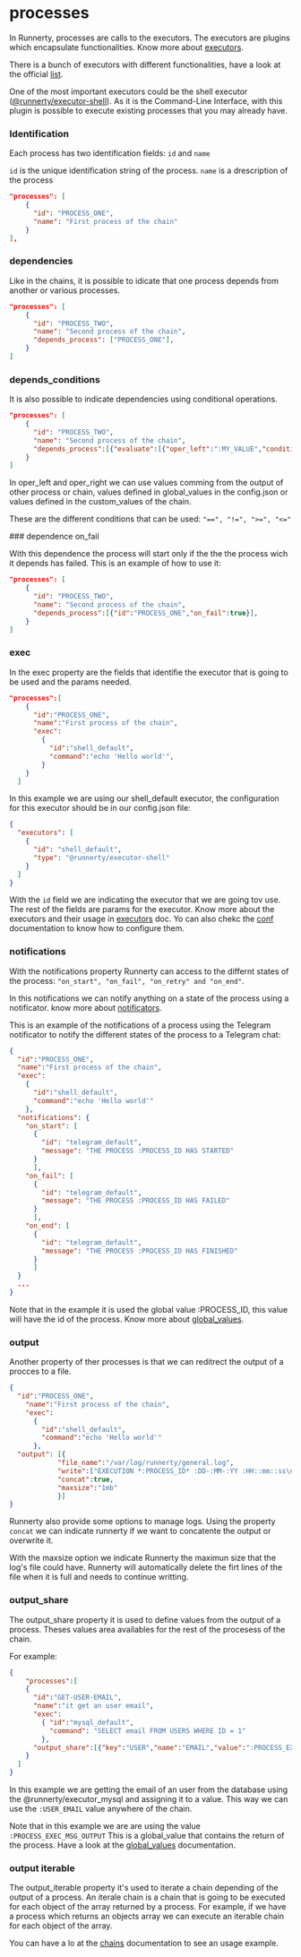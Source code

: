 # processes

In Runnerty, processes are calls to the executors. The executors are plugins which encapsulate functionalities. Know more about [executors].

There is a bunch of executors with different functionalities, have a look at the official [list].

One of the most important executors could be the shell executor ([@runnerty/executor-shell]). As it is the Command-Line Interface, with this plugin is possible to execute existing processes that you may already have.

### Identification

Each process has two identification fields: ```id``` and ```name```

```id``` is the unique identification string of the process.
```name``` is a drescription of the process

```json
"processes": [
    {
      "id": "PROCESS_ONE",
      "name": "First process of the chain"
    }
],
```

### dependencies

Like in the chains, it is possible to idicate that one process depends from another or various processes.

```json
"processes": [
    {
      "id": "PROCESS_TWO",
      "name": "Second process of the chain",
      "depends_process": ["PROCESS_ONE"],
    }
]
```

### depends_conditions

It is also possible to indicate dependencies using conditional operations. 

```json
"processes": [
    {
      "id": "PROCESS_TWO",
      "name": "Second process of the chain",
      "depends_process":[{"evaluate":[{"oper_left":":MY_VALUE","condition":">=","oper_right":"1"}]}],
    }
]
```

In oper_left and oper_right we can use values comming from the output of other process or chain, values defined in global_values in the config.json or values defined in the custom_values of the chain.

These are the different conditions that can be used: ```"==", "!=", ">=", "<="```

### dependence on_fail

With this dependence the process will start only if the the the process wich it depends has failed. This is an example of how to use it:

```json
"processes": [
    {
      "id": "PROCESS_TWO",
      "name": "Second process of the chain",
      "depends_process":[{"id":"PROCESS_ONE","on_fail":true}],
    }
]
```

### exec

In the exec property are the fields that identifie the executor that is going to be used and the params needed. 

```json
"processes":[
    {
      "id":"PROCESS_ONE",
      "name":"First process of the chain",
      "exec":
        {
          "id":"shell_default",
          "command":"echo 'Hello world'",
        }
    }
  ]
```
In this example we are using our shell_default executor, the configuration for this executor should be in our config.json file:

```json
{
  "executors": [
    {
      "id": "shell_default",
      "type": "@runnerty/executor-shell"
    }
  ]
}
```

With the ```id``` field we are indicating the executor that we are going tov use. The rest of the fields are params for the executor. Know more about the executors and their usage in [executors] doc. Yo can also chekc the [conf] documentation to know how to configure them.

### notifications

With the notifications property Runnerty can access to the differnt states of the process: ```"on_start", "on_fail", "on_retry" and "on_end"```.

In this notifications we can notify anything on a state of the process using a notificator. know more about [notificators].

This is an example of the notifications of a process using the Telegram notificator to notify the different states of the process to a Telegram chat:

```json
{
  "id":"PROCESS_ONE",
  "name":"First process of the chain",
  "exec":
    {
      "id":"shell_default",
      "command":"echo 'Hello world'"
    },
  "notifications": {
    "on_start": [
      {
        "id": "telegram_default",
        "message": "THE PROCESS :PROCESS_ID HAS STARTED"
      }
      ],
    "on_fail": [
      {
        "id": "telegram_default",
        "message": "THE PROCESS :PROCESS_ID HAS FAILED"
      }
      ],
    "on_end": [
      {
        "id": "telegram_default",
        "message": "THE PROCESS :PROCESS_ID HAS FINISHED"
      }
      ]
  }
  ...
}
```
Note that in the example it is used the global value :PROCESS_ID, this value will have the id of the process. Know more about [global_values].

### output

Another property of ther processes is that we can reditrect the output of a procces to a file. 

```json
{
  "id":"PROCESS_ONE",
  	"name":"First process of the chain",
    "exec":
      {
        "id":"shell_default",
        "command":"echo 'Hello world'"
      },
  "output": [{
			"file_name":"/var/log/runnerty/general.log", 
			"write":["EXECUTION *:PROCESS_ID* :DD-:MM-:YY :HH::mm::ss\n"], 
			"concat":true, 
			"maxsize":"1mb"
			}]
}
```
Runnerty also provide some options to manage logs. Using the property ```concat``` we can indicate runnerty if we want to concatente the output or overwrite it. 

With the maxsize option we indicate Runnerty the maximun size that the log's file could have. Runnerty will automatically delete the firt lines of the file when it is full and needs to continue writting.

### output_share

The output_share property it is used to define values from the output of a process. Theses values area availables for the rest of the procesess of the chain.

For example:

```json
{
	"processes":[
    {
      "id":"GET-USER-EMAIL",
      "name":"it get an user email",
      "exec":
        { "id":"mysql_default",
          "command": "SELECT email FROM USERS WHERE ID = 1"
        },
      "output_share":[{"key":"USER","name":"EMAIL","value":":PROCESS_EXEC_MSG_OUTPUT"}]
    }
  ]
}
```
In this example we are getting the email of an user from the database using the @runnerty/executor_mysql and assigning it to a value. This way we can use the ```:USER_EMAIL``` value anywhere of the chain.

Note that in this example we are are using the value ```:PROCESS_EXEC_MSG_OUTPUT``` This is a global_value that contains the return of the process. Have a look at the [global_values] documentation.

### output iterable

The output_iterable property it's used to iterate a chain depending of the output of a process. An iterale chain is a chain that is going to be executed for each object of the array returned by a process. For example, if we have a process which returns an objects array we can execute an iterable chain for each object of the array.

You can have a lo at the [chains] documentation to see an usage example.

[list]: https://github.com/Coderty/runnerty/blob/master/docs/plugins.md
[executors]: https://github.com/Coderty/runnerty/blob/master/docs/executors.md
[@runnerty/executor-shell]: https://github.com/Coderty/runnerty-executor-shell
[conf]: https://github.com/Coderty/runnerty/blob/master/docs/conf.md
[notificators]: https://github.com/Coderty/runnerty/blob/master/docs/notificators.md
[global_values]: https://github.com/Coderty/runnerty/blob/master/docs/global_values.md
[chains]: https://github.com/Coderty/runnerty/blob/master/docs/chains.md